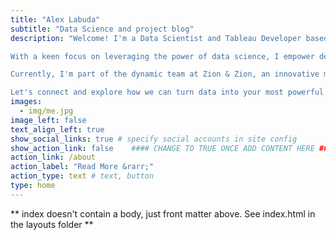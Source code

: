 ```yaml
---
title: "Alex Labuda"
subtitle: "Data Science and project blog"
description: "Welcome! I'm a Data Scientist and Tableau Developer based in New York.\n

With a keen focus on leveraging the power of data science, I empower decision-makers to tackle complex business challenges and craft effective business intelligence tools to track their success journey.\n 

Currently, I'm part of the dynamic team at Zion & Zion, an innovative marketing agency in Arizona, where I blend analytical expertise with creative strategies to drive meaningful results. My approach is rooted in both the art and science of data, ensuring that every solution is not just technically sound, but also strategically aligned with business goals.\n

Let's connect and explore how we can turn data into your most powerful asset!"
images:
  - img/me.jpg
image_left: false
text_align_left: true
show_social_links: true # specify social accounts in site config
show_action_link: false    #### CHANGE TO TRUE ONCE ADD CONTENT HERE ### 
action_link: /about
action_label: "Read More &rarr;"
action_type: text # text, button
type: home
---
```


** index doesn't contain a body, just front matter above.
See index.html in the layouts folder **
